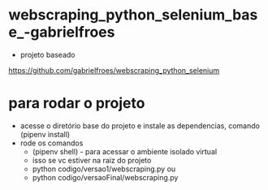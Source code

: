 # webscraping_python_selenium_base_-gabrielfroes

- projeto baseado

https://github.com/gabrielfroes/webscraping_python_selenium


# para rodar o projeto

- acesse o diretório base do projeto e instale as dependencias, comando (pipenv install) 
- rode os comandos
  - (pipenv shell) - para acessar o ambiente isolado virtual
  - isso se vc estiver na raiz do projeto
  - python codigo/versao1/webscraping.py
  ou
  - python codigo/versaoFinal/webscraping.py
